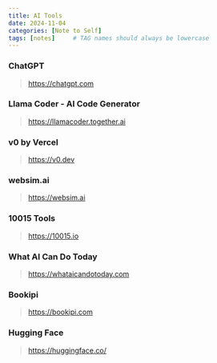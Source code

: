 ```yaml
---
title: AI Tools
date: 2024-11-04
categories: [Note to Self]
tags: [notes]     # TAG names should always be lowercase
---
```


### ChatGPT

> <https://chatgpt.com>

### Llama Coder - AI Code Generator

> <https://llamacoder.together.ai>

### v0 by Vercel

> <https://v0.dev>

### websim.ai

> <https://websim.ai>

### 10015 Tools

> <https://10015.io>

### What AI Can Do Today

> <https://whataicandotoday.com>

### Bookipi

> <https://bookipi.com>

### Hugging Face

> <https://huggingface.co/>